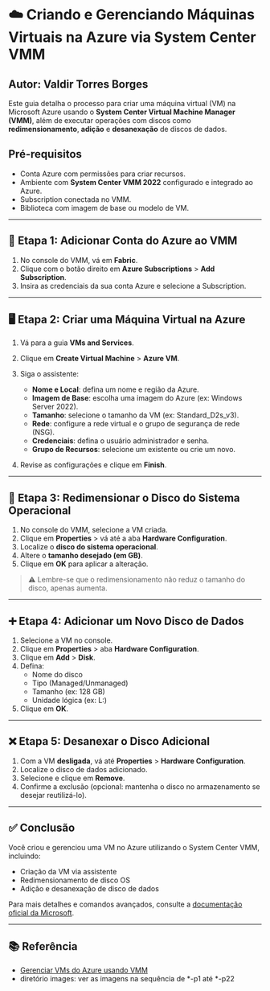 # ☁️ Criando e Gerenciando Máquinas Virtuais na Azure via System Center VMM
## Autor: Valdir Torres Borges

Este guia detalha o processo para criar uma máquina virtual (VM) na Microsoft Azure usando o **System Center Virtual Machine Manager (VMM)**, além de executar operações com discos como **redimensionamento**, **adição** e **desanexação** de discos de dados.

## Pré-requisitos

- Conta Azure com permissões para criar recursos.
- Ambiente com **System Center VMM 2022** configurado e integrado ao Azure.
- Subscription conectada no VMM.
- Biblioteca com imagem de base ou modelo de VM.

---

## 🔧 Etapa 1: Adicionar Conta do Azure ao VMM

1. No console do VMM, vá em **Fabric**.
2. Clique com o botão direito em **Azure Subscriptions** > **Add Subscription**.
3. Insira as credenciais da sua conta Azure e selecione a Subscription.

---

## 🖥️ Etapa 2: Criar uma Máquina Virtual na Azure

1. Vá para a guia **VMs and Services**.
2. Clique em **Create Virtual Machine** > **Azure VM**.
3. Siga o assistente:

   - **Nome e Local**: defina um nome e região da Azure.
   - **Imagem de Base**: escolha uma imagem do Azure (ex: Windows Server 2022).
   - **Tamanho**: selecione o tamanho da VM (ex: Standard_D2s_v3).
   - **Rede**: configure a rede virtual e o grupo de segurança de rede (NSG).
   - **Credenciais**: defina o usuário administrador e senha.
   - **Grupo de Recursos**: selecione um existente ou crie um novo.

4. Revise as configurações e clique em **Finish**.

---

## 📏 Etapa 3: Redimensionar o Disco do Sistema Operacional

1. No console do VMM, selecione a VM criada.
2. Clique em **Properties** > vá até a aba **Hardware Configuration**.
3. Localize o **disco do sistema operacional**.
4. Altere o **tamanho desejado (em GB)**.
5. Clique em **OK** para aplicar a alteração.

> ⚠️ Lembre-se que o redimensionamento não reduz o tamanho do disco, apenas aumenta.

---

## ➕ Etapa 4: Adicionar um Novo Disco de Dados

1. Selecione a VM no console.
2. Clique em **Properties** > aba **Hardware Configuration**.
3. Clique em **Add** > **Disk**.
4. Defina:
   - Nome do disco
   - Tipo (Managed/Unmanaged)
   - Tamanho (ex: 128 GB)
   - Unidade lógica (ex: L:)
5. Clique em **OK**.

---

## ❌ Etapa 5: Desanexar o Disco Adicional

1. Com a VM **desligada**, vá até **Properties** > **Hardware Configuration**.
2. Localize o disco de dados adicionado.
3. Selecione e clique em **Remove**.
4. Confirme a exclusão (opcional: mantenha o disco no armazenamento se desejar reutilizá-lo).

---

## ✅ Conclusão

Você criou e gerenciou uma VM no Azure utilizando o System Center VMM, incluindo:

- Criação da VM via assistente
- Redimensionamento de disco OS
- Adição e desanexação de disco de dados

Para mais detalhes e comandos avançados, consulte a [documentação oficial da Microsoft](https://learn.microsoft.com/pt-br/system-center/vmm/manage-azure-vms?view=sc-vmm-2022).

---

## 📚 Referência

- [Gerenciar VMs do Azure usando VMM](https://learn.microsoft.com/pt-br/system-center/vmm/manage-azure-vms?view=sc-vmm-2022)
- diretório images: ver as imagens na sequência de *-p1 até *-p22

